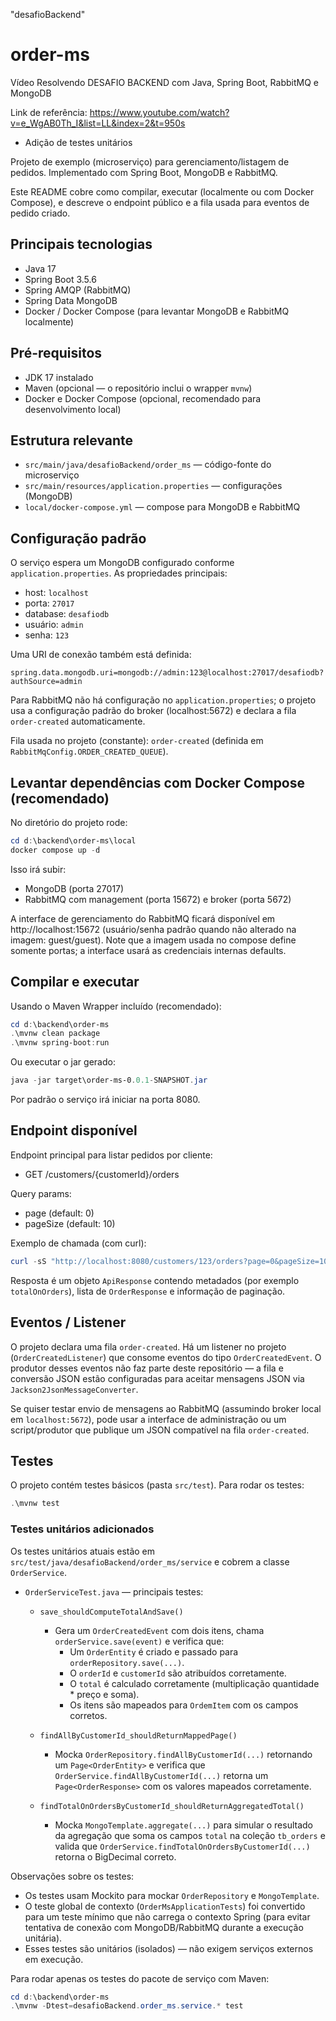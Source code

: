 "desafioBackend"
# order-ms

Vídeo
Resolvendo DESAFIO BACKEND com Java, Spring Boot, RabbitMQ e MongoDB


Link de referência: https://www.youtube.com/watch?v=e_WgAB0Th_I&list=LL&index=2&t=950s

- Adição de testes unitários

Projeto de exemplo (microserviço) para gerenciamento/listagem de pedidos. Implementado com Spring Boot, MongoDB e RabbitMQ.

Este README cobre como compilar, executar (localmente ou com Docker Compose), e descreve o endpoint público e a fila usada para eventos de pedido criado.

## Principais tecnologias

- Java 17
- Spring Boot 3.5.6
- Spring AMQP (RabbitMQ)
- Spring Data MongoDB
- Docker / Docker Compose (para levantar MongoDB e RabbitMQ localmente)

## Pré-requisitos

- JDK 17 instalado
- Maven (opcional — o repositório inclui o wrapper `mvnw`)
- Docker e Docker Compose (opcional, recomendado para desenvolvimento local)

## Estrutura relevante

- `src/main/java/desafioBackend/order_ms` — código-fonte do microserviço
- `src/main/resources/application.properties` — configurações (MongoDB)
- `local/docker-compose.yml` — compose para MongoDB e RabbitMQ

## Configuração padrão

O serviço espera um MongoDB configurado conforme `application.properties`. As propriedades principais:

- host: `localhost`
- porta: `27017`
- database: `desafiodb`
- usuário: `admin`
- senha: `123`

Uma URI de conexão também está definida:

```
spring.data.mongodb.uri=mongodb://admin:123@localhost:27017/desafiodb?authSource=admin
```

Para RabbitMQ não há configuração no `application.properties`; o projeto usa a configuração padrão do broker (localhost:5672) e declara a fila `order-created` automaticamente.

Fila usada no projeto (constante): `order-created` (definida em `RabbitMqConfig.ORDER_CREATED_QUEUE`).

## Levantar dependências com Docker Compose (recomendado)

No diretório do projeto rode:

```powershell
cd d:\backend\order-ms\local
docker compose up -d
```

Isso irá subir:

- MongoDB (porta 27017)
- RabbitMQ com management (porta 15672) e broker (porta 5672)

A interface de gerenciamento do RabbitMQ ficará disponível em http://localhost:15672 (usuário/senha padrão quando não alterado na imagem: guest/guest). Note que a imagem usada no compose define somente portas; a interface usará as credenciais internas defaults.

## Compilar e executar

Usando o Maven Wrapper incluído (recomendado):

```powershell
cd d:\backend\order-ms
.\mvnw clean package
.\mvnw spring-boot:run
```

Ou executar o jar gerado:

```powershell
java -jar target\order-ms-0.0.1-SNAPSHOT.jar
```

Por padrão o serviço irá iniciar na porta 8080.

## Endpoint disponível

Endpoint principal para listar pedidos por cliente:

- GET /customers/{customerId}/orders

Query params:
- page (default: 0)
- pageSize (default: 10)

Exemplo de chamada (com curl):

```powershell
curl -sS "http://localhost:8080/customers/123/orders?page=0&pageSize=10"
```

Resposta é um objeto `ApiResponse` contendo metadados (por exemplo `totalOnOrders`), lista de `OrderResponse` e informação de paginação.

## Eventos / Listener

O projeto declara uma fila `order-created`. Há um listener no projeto (`OrderCreatedListener`) que consome eventos do tipo `OrderCreatedEvent`. O produtor desses eventos não faz parte deste repositório — a fila e conversão JSON estão configuradas para aceitar mensagens JSON via `Jackson2JsonMessageConverter`.

Se quiser testar envio de mensagens ao RabbitMQ (assumindo broker local em `localhost:5672`), pode usar a interface de administração ou um script/produtor que publique um JSON compatível na fila `order-created`.

## Testes

O projeto contém testes básicos (pasta `src/test`). Para rodar os testes:

```powershell
.\mvnw test
```

### Testes unitários adicionados

Os testes unitários atuais estão em `src/test/java/desafioBackend/order_ms/service` e cobrem a classe `OrderService`.

- `OrderServiceTest.java` — principais testes:
	- `save_shouldComputeTotalAndSave()`
		- Gera um `OrderCreatedEvent` com dois itens, chama `orderService.save(event)` e verifica que:
			- Um `OrderEntity` é criado e passado para `orderRepository.save(...)`.
			- O `orderId` e `customerId` são atribuídos corretamente.
			- O `total` é calculado corretamente (multiplicação quantidade * preço e soma).
			- Os itens são mapeados para `OrdemItem` com os campos corretos.

	- `findAllByCustomerId_shouldReturnMappedPage()`
		- Mocka `OrderRepository.findAllByCustomerId(...)` retornando um `Page<OrderEntity>` e verifica que `OrderService.findAllByCustomerId(...)` retorna um `Page<OrderResponse>` com os valores mapeados corretamente.

	- `findTotalOnOrdersByCustomerId_shouldReturnAggregatedTotal()`
		- Mocka `MongoTemplate.aggregate(...)` para simular o resultado da agregação que soma os campos `total` na coleção `tb_orders` e valida que `OrderService.findTotalOnOrdersByCustomerId(...)` retorna o BigDecimal correto.

Observações sobre os testes:
- Os testes usam Mockito para mockar `OrderRepository` e `MongoTemplate`.
- O teste global de contexto (`OrderMsApplicationTests`) foi convertido para um teste mínimo que não carrega o contexto Spring (para evitar tentativa de conexão com MongoDB/RabbitMQ durante a execução unitária).
- Esses testes são unitários (isolados) — não exigem serviços externos em execução.

Para rodar apenas os testes do pacote de serviço com Maven:

```powershell
cd d:\backend\order-ms
.\mvnw -Dtest=desafioBackend.order_ms.service.* test
```


